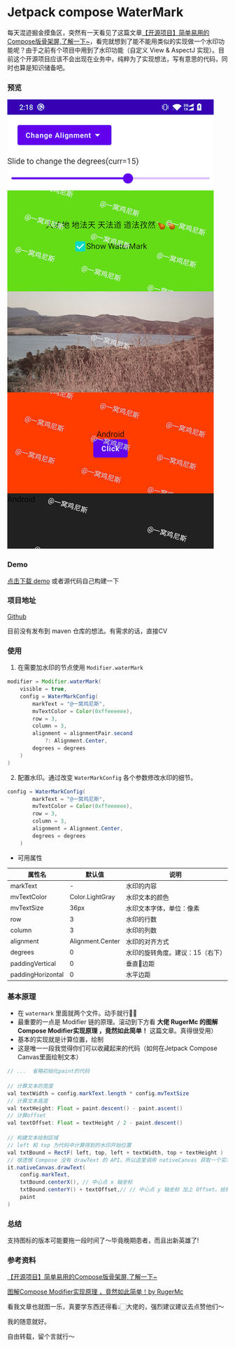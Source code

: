 # Jetpack compose WaterMark

每天混迹掘金摸鱼区，突然有一天看见了这篇文章[【开源项目】简单易用的Compose版骨架屏,了解一下~](https://juejin.cn/post/7004447246854914085)，看完就想到了能不能用类似的实现做一个水印功能呢？由于之前有个项目中用到了水印功能（自定义 View & AspectJ 实现）。目前这个开源项目应该不会出现在业务中，纯粹为了实现想法，写有意思的代码，同时也算是知识储备吧。


### 预览


![](https://raw.githubusercontent.com/bqbs/images/master/wm_preview_small.png)

### Demo
[点击下载 demo](https://raw.githubusercontent.com/bqbs/compose-watermark/main/preview/preview.apk) 或者源代码自己构建一下

### 项目地址
[Github](https://github.com/bqbs/compose-watermark)

目前没有发布到 maven 仓库的想法。有需求的话，直接CV

### 使用

1. 在需要加水印的节点使用 `Modifier.waterMark`
``` java
modifier = Modifier.waterMark(
    visible = true,
    config = WaterMarkConfig(
        markText = "@一窝鸡尼斯",
        mvTextColor = Color(0xffeeeeee),
        row = 3,
        column = 3,
        alignment = alignmentPair.second
            ?: Alignment.Center,
        degrees = degrees
    )
)
```

2. 配置水印。通过改变 `WaterMarkConfig` 各个参数修改水印的细节。
``` java
config = WaterMarkConfig(
        markText = "@一窝鸡尼斯",
        mvTextColor = Color(0xffeeeeee),
        row = 3,
        column = 3,
        alignment = Alignment.Center,
        degrees = degrees
    )
```
- 可用属性

| 属性名            | 默认值           | 说明                             |
| ----------------- | ---------------- | -------------------------------- |
| markText          | -                | 水印的内容                       |
| mvTextColor       | Color.LightGray  | 水印文本的颜色                   |
| mvTextSize        | 36px             | 水印文本字体，单位：像素         |
| row               | 3                | 水印的行数                       |
| column            | 3                | 水印的列数                       |
| alignment         | Alignment.Center | 水印的对齐方式                   |
| degrees           | 0                | 水印的旋转角度。建议：15（右下） |
| paddingVertical   | 0                | 垂直边距                        |
| paddingHorizontal | 0                | 水平边距                         |

### 基本原理

- 在 `watermark` 里面就两个文件。动手就行👻👻
- 最重要的一点是 Modifier 链的原理。滚动到下方看 **大佬 RugerMc 的图解Compose Modifier实现原理 ，竟然如此简单！** 这篇文章。真得很受用）
- 基本的实现就是计算位置，绘制
- 这是唯一一段我觉得你们可以收藏起来的代码（如何在Jetpack Compose Canvas里面绘制文本）

``` java
// ...  省略初始化paint的代码

// 计算文本的宽度
val textWidth = config.markText.length * config.mvTextSize
// 计算文本高度
val textHeight: Float = paint.descent() - paint.ascent()
// 计算offset
val textOffset: Float = textHeight / 2 - paint.descent()

// 构建文本绘制区域
// left 和 top 为代码中计算得到的水印开始位置
val txtBound = RectF( left, top, left + textWidth, top + textHeight )
// 很遗憾 Compose 没有 drawText 的 API。所以这里调用 nativeCanvas 获取一个实现 Canvas 接口的原生实例，通过原生实例进行绘制。
it.nativeCanvas.drawText(
    config.markText,
    txtBound.centerX(), // 中心点 x 轴坐标
    txtBound.centerY() + textOffset,// // 中心点 y 轴坐标 加上 Offset。绘制的文本上下居中
    paint
)
```

### 总结

支持图标的版本可能要拖一段时间了～毕竟晚期患者，而且出新英雄了!


### 参考资料

[【开源项目】简单易用的Compose版骨架屏,了解一下~](https://juejin.cn/post/7004447246854914085)

[图解Compose Modifier实现原理 ，竟然如此简单！by RugerMc](https://juejin.cn/user/1714893871911502)

看我文章也就图一乐，真要学东西还得看👆🏻大佬的，强烈建议建议去点赞他们～

我的随意就好。

自由转载，留个言就行～
